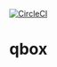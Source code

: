 [![CircleCI](https://circleci.com/gh/takuyaohashi/qbox/tree/master.svg?style=svg)](https://circleci.com/gh/takuyaohashi/qbox/tree/master)

# qbox
